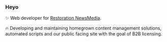 ### Heyo

✨ Web developer for [Restoration NewsMedia](https://restorationnewsmedia.com/). 

🔥 Developing and maintaining homegrown content management solutions, automated scripts and our public facing site with the goal of B2B licensing.
